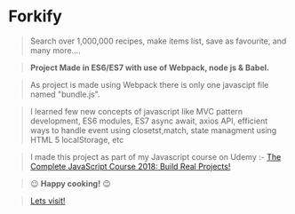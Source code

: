 # Forkify

> Search over 1,000,000 recipes, make items list, save as favourite, and many more....

> **Project Made in ES6/ES7 with use of Webpack, node js & Babel.**

> As project is made using Webpack there is only one javascipt file named "bundle.js".

> I learned few new concepts of javascript like MVC pattern development, ES6 modules, ES7 async await, axios API, efficient ways to handle event using closetst,match, state managment using HTML 5 localStorage, etc 

> I made this project as part of my Javascript course on Udemy :- [The Complete JavaScript Course 2018: Build Real Projects!](https://www.udemy.com/the-complete-javascript-course/)

> :wink: **Happy cooking!** :wink:

> [Lets visit!](https://chiragchevli.github.io/projects/Forkify/ "Yayy!!")




